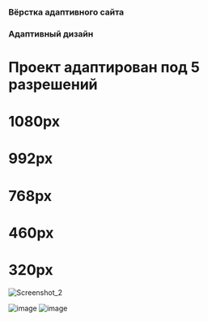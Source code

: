 ### Вёрстка адаптивного сайта

### Адаптивный дизайн

 # Проект адаптирован под 5 разрешений

 # 1080px
 # 992px
 # 768px
 # 460px
 # 320px

![Screenshot_2](https://user-images.githubusercontent.com/105659797/187728891-8cf89ef1-2b36-4c20-bfd7-19d40688c9ba.jpg)

![image](https://user-images.githubusercontent.com/105659797/187728991-a0bcb755-d2bd-4d03-8dbf-0cb5eff1cbfa.png) ![image](https://user-images.githubusercontent.com/105659797/187729233-08fae016-8d1f-4657-bd0f-a00c6520d7c4.png)

